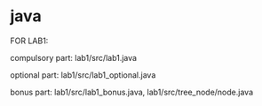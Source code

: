 # java

FOR LAB1:

compulsory part: lab1/src/lab1.java

optional part: lab1/src/lab1_optional.java

bonus part: lab1/src/lab1_bonus.java, lab1/src/tree_node/node.java
